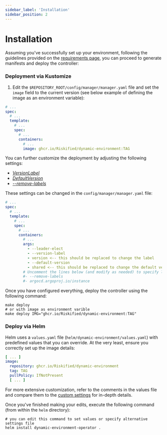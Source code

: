 ```yaml
---
sidebar_label: 'Installation'
sidebar_position: 2
---
```


# Installation

Assuming you've successfully set up your environment, following the guidelines provided on
the [requirements page](requirements.md), you can proceed to generate manifests and deploy the
controller:

### Deployment via Kustomize

1. Edit the `$REPOSITORY_ROOT/config/manager/manager.yaml` file and set the `image` field to the
   current version (see below example of defining the image as an environment variable):

```yaml
# ...
spec:
  # ...
  template:
    # ...
    spec:
      # ...
      containers:
        # ...
        image: ghcr.io/Riskified/dynamic-environment:TAG
```

You can further customize the deployment by adjusting the following settings:

* [_VersionLabel_](../references/custom-settings.md#versionlabel-and-defaultversion)
* [_DefaultVersion_](../references/custom-settings.md#versionlabel-and-defaultversion)
* [
  _--remove-labels_](../references/custom-settings.md#labels-to-remove-when-creating-overriding-deployments)

These settings can be changed in the `config/manager/manager.yaml` file:

```yaml
# ...
spec:
  # ...
  template:
    # ...
    spec:
      # ...
      containers:
        # ...
        args:
          - --leader-elect
          - --version-label
          - version <-- this should be replaced to change the label
          - --default-version
          - shared <-- this should be replaced to change the default version
        # Uncomment the lines below (and modify as needed) to specify labels to be removed (comma-separated list)
        #- --remove-labels
        #- argocd.argoproj.io/instance
```

Once you have configured everything, deploy the controller using the following command:

```shell
make deploy
# or with image as environment varible
make deploy IMG="ghcr.io/Riskified/dynamic-environment:TAG"
```

### Deploy via Helm

Helm uses a `values.yaml` file (`helm/dynamic-environment/values.yaml`) with predefined values
that you can override. At the very least, ensure you correctly set up the image details:

```yaml title=values.yaml
[ ... ]
image:
  repository: ghcr.io/Riskified/dynamic-environment
  tag: TAG
  pullPolicy: IfNotPresent
  [ ... ]
```

For more extensive customization, refer to the comments in the values file and compare them to
the [custom settings](../references/custom-settings.md) for in-depth details.

Once you've finished making your edits, execute the following command (from within the `helm`
directory):

```shell
# you can edit this command to set values or specify alternative settings file
helm install dynamic-environment-operator .
```